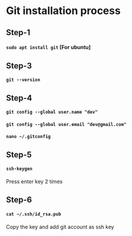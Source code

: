 # Git installation process

## Step-1

#### `sudo apt install git` [For ubuntu]

## Step-3
#### `git --version`

## Step-4
#### `git config --global user.name "dev"`
#### `git config --global user.email "dev@gmail.com"`
#### `nano ~/.gitconfig`

## Step-5
#### `ssh-keygen`
Press enter key 2 times

## Step-6
#### `cat ~/.ssh/id_rsa.pub`
Copy the key and add git account as ssh key